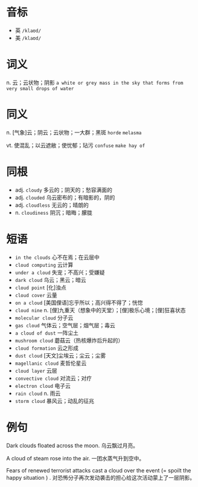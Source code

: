 # 音标

- 英 `/klaʊd/`
- 美 `/klaʊd/`

# 词义

n. 云；云状物；阴影
`a white or grey mass in the sky that forms from very small drops of water`

# 同义

n. [气象]云；阴云；云状物；一大群；黑斑
`horde` `melasma`

vt. 使混乱；以云遮敝；使忧郁；玷污
`confuse` `make hay of`

# 同根

- adj. `cloudy` 多云的；阴天的；愁容满面的
- adj. `clouded` 乌云密布的；有暗影的，阴的
- adj. `cloudless` 无云的；晴朗的
- n. `cloudiness` 阴沉；暗晦；朦胧

# 短语

- `in the clouds` 心不在焉；在云层中
- `cloud computing` 云计算
- `under a cloud` 失宠；不高兴；受嫌疑
- `dark cloud` 乌云；黑云；暗云
- `cloud point` [化]浊点
- `cloud cover` 云量
- `on a cloud` [美国俚语]忘乎所以；高兴得不得了；恍惚
- `cloud nine` n. [俚]九重天（想象中的天堂）；[俚]极乐心境；[俚]狂喜状态
- `molecular cloud` 分子云
- `gas cloud` 气体云；空气层；烟气层；毒云
- `a cloud of dust` 一阵尘土
- `mushroom cloud` 蘑菇云（热核爆炸后升起的）
- `cloud formation` 云之形成
- `dust cloud` [天文]尘埃云；尘云；尘雾
- `magellanic cloud` 麦哲伦星云
- `cloud layer` 云层
- `convective cloud` 对流云；对疗
- `electron cloud` 电子云
- `rain cloud` n. 雨云
- `storm cloud` 暴风云；动乱的征兆

# 例句

Dark clouds floated across the moon.
乌云飘过月亮。

A cloud of steam rose into the air.
一团水蒸气升到空中。

Fears of renewed terrorist attacks cast a cloud over the event (= spoilt the happy situation ) .
对恐怖分子再次发动袭击的担心给这次活动蒙上了一层阴影。


